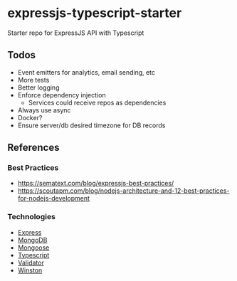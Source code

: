 # expressjs-typescript-starter
Starter repo for ExpressJS API with Typescript


## Todos
- Event emitters for analytics, email sending, etc
- More tests
- Better logging
- Enforce dependency injection
  - Services could receive repos as dependencies
- Always use async
- Docker?
- Ensure server/db desired timezone for DB records

## References
### Best Practices
- https://sematext.com/blog/expressjs-best-practices/
- https://scoutapm.com/blog/nodejs-architecture-and-12-best-practices-for-nodejs-development

### Technologies
- [Express](https://expressjs.com/)
- [MongoDB](https://www.mongodb.com/)
- [Mongoose](https://mongoosejs.com/)
- [Typescript](https://www.typescriptlang.org/)
- [Validator](https://www.npmjs.com/package/validator)
- [Winston](https://www.npmjs.com/package/winston)
